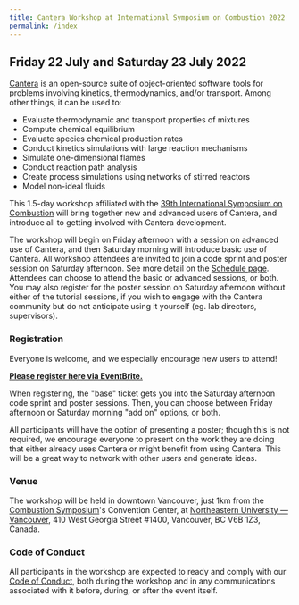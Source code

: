 ```yaml
---
title: Cantera Workshop at International Symposium on Combustion 2022
permalink: /index
---
```


## Friday 22 July and Saturday 23 July 2022

[Cantera](https://www.cantera.org/) is an open-source suite of object-oriented software tools for problems involving kinetics, thermodynamics, and/or transport. Among other things, it can be used to:

* Evaluate thermodynamic and transport properties of mixtures
* Compute chemical equilibrium
* Evaluate species chemical production rates
* Conduct kinetics simulations with large reaction mechanisms
* Simulate one-dimensional flames
* Conduct reaction path analysis
* Create process simulations using networks of stirred reactors
* Model non-ideal fluids

This 1.5-day workshop affiliated with the [39th International Symposium on Combustion](http://www.combustionsymposia.org/2022/) will bring together new and advanced users of Cantera, and introduce all to getting involved with Cantera development.

The workshop will begin on Friday afternoon with a session on advanced use of Cantera, and then Saturday morning will introduce basic use of Cantera.
All workshop attendees are invited to join a code sprint and poster session on Saturday afternoon.
See more detail on the [Schedule page](content.md).
Attendees can choose to attend the basic or advanced sessions, or both.
You may also register for the poster session on Saturday afternoon without either of the tutorial sessions, if you wish to engage with the Cantera community but do not anticipate using it yourself (eg. lab directors, supervisors).

### Registration

Everyone is welcome, and we especially encourage new users to attend! 

**[Please register here via EventBrite.](https://www.eventbrite.com/e/cantera-workshop-at-the-39th-international-symposium-on-combustion-tickets-278311094977)**

When registering, the "base" ticket gets you into the Saturday afternoon code sprint and poster sessions. Then, you can choose between Friday afternoon or Saturday morning "add on" options, or both.

All participants will have the option of presenting a poster; though this is not required, we encourage everyone to present on the work they are doing that either already uses Cantera or might benefit from using Cantera. This will be a great way to network with other users and generate ideas.

### Venue

The workshop will be held in downtown Vancouver, just 1km from the [Combustion Symposium](http://www.combustionsymposia.org/2022/)'s Convention Center, at [Northeastern University — Vancouver](https://g.page/NortheasternVAN?share), 410 West Georgia Street #1400, Vancouver, BC V6B 1Z3, Canada.

### Code of Conduct

All participants in the workshop are expected to ready and comply with our [Code of Conduct](code-of-conduct.md), both during the workshop and in any communications associated with it before, during, or after the event itself.

